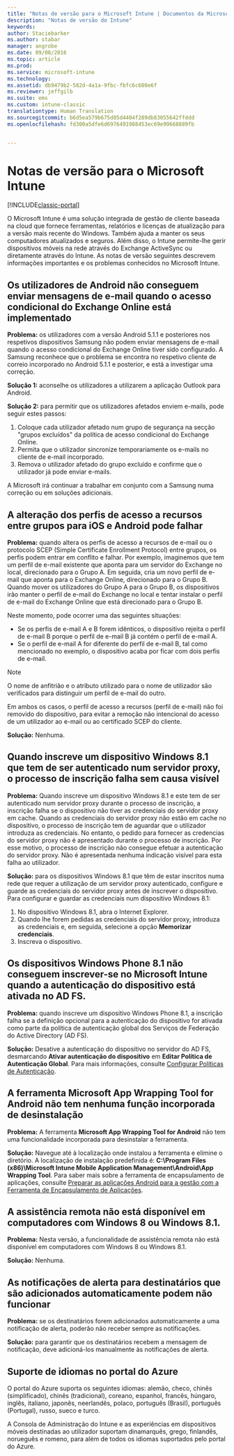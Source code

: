 ```yaml
---
title: "Notas de versão para o Microsoft Intune | Documentos da Microsoft"
description: "Notas de versão do Intune"
keywords: 
author: Staciebarker
ms.author: stabar
manager: angrobe
ms.date: 09/08/2016
ms.topic: article
ms.prod: 
ms.service: microsoft-intune
ms.technology: 
ms.assetid: db9479b2-582d-4a1a-9fbc-fbfc6c680e6f
ms.reviewer: jeffgilb
ms.suite: ems
ms.custom: intune-classic
translationtype: Human Translation
ms.sourcegitcommit: b6d5ea579b675d85d4404f289db83055642ffddd
ms.openlocfilehash: fd300a5dfe6d6976491988453ec69e99668889fb


---
```


# <a name="release-notes-for-microsoft-intune"></a>Notas de versão para o Microsoft Intune

[!INCLUDE[classic-portal](../includes/classic-portal.md)]

O Microsoft Intune é uma solução integrada de gestão de cliente baseada na cloud que fornece ferramentas, relatórios e licenças de atualização para a versão mais recente do Windows. Também ajuda a manter os seus computadores atualizados e seguros. Além disso, o Intune permite-lhe gerir dispositivos móveis na rede através do Exchange ActiveSync ou diretamente através do Intune. As notas de versão seguintes descrevem informações importantes e os problemas conhecidos no Microsoft Intune.


## <a name="android-users-cant-send-email-when-conditional-access-for-exchange-online-is-implemented"></a>Os utilizadores de Android não conseguem enviar mensagens de e-mail quando o acesso condicional do Exchange Online está implementado

**Problema:** os utilizadores com a versão Android 5.1.1 e posteriores nos respetivos dispositivos Samsung não podem enviar mensagens de e-mail quando o acesso condicional do Exchange Online tiver sido configurado. A Samsung reconhece que o problema se encontra no respetivo cliente de correio incorporado no Android 5.1.1 e posterior, e está a investigar uma correção.

**Solução 1:** aconselhe os utilizadores a utilizarem a aplicação Outlook para Android.

**Solução 2:** para permitir que os utilizadores afetados enviem e-mails, pode seguir estes passos:

1. Coloque cada utilizador afetado num grupo de segurança na secção "grupos excluídos" da política de acesso condicional do Exchange Online.
2. Permita que o utilizador sincronize temporariamente os e-mails no cliente de e-mail incorporado.
3. Remova o utilizador afetado do grupo excluído e confirme que o utilizador já pode enviar e-mails.

A Microsoft irá continuar a trabalhar em conjunto com a Samsung numa correção ou em soluções adicionais.



## <a name="changing-resource-access-profiles-between-groups-for-ios-and-android-might-fail"></a>A alteração dos perfis de acesso a recursos entre grupos para iOS e Android pode falhar
**Problema:** quando altera os perfis de acesso a recursos de e-mail ou o protocolo SCEP (Simple Certificate Enrollment Protocol) entre grupos, os perfis podem entrar em conflito e falhar. Por exemplo, imaginemos que tem um perfil de e-mail existente que aponta para um servidor do Exchange no local, direcionado para o Grupo A. Em seguida, cria um novo perfil de e-mail que aponta para o Exchange Online, direcionado para o Grupo B. Quando mover os utilizadores do Grupo A para o Grupo B, os dispositivos irão manter o perfil de e-mail do Exchange no local e tentar instalar o perfil de e-mail do Exchange Online que está direcionado para o Grupo B.

Neste momento, pode ocorrer uma das seguintes situações: 
* Se os perfis de e-mail A e B forem idênticos, o dispositivo rejeita o perfil de e-mail B porque o perfil de e-mail B já contém o perfil de e-mail A.
* Se o perfil de e-mail A for diferente do perfil de e-mail B, tal como mencionado no exemplo, o dispositivo acaba por ficar com dois perfis de e-mail.

> [!NOTE]
> O nome de anfitrião e o atributo utilizado para o nome de utilizador são verificados para distinguir um perfil de e-mail do outro.

Em ambos os casos, o perfil de acesso a recursos (perfil de e-mail) não foi removido do dispositivo, para evitar a remoção não intencional do acesso de um utilizador ao e-mail ou ao certificado SCEP do cliente.

**Solução:** Nenhuma.

## <a name="when-you-enroll-a-windows-81-device-that-must-authenticate-to-a-proxy-server-the-enrollment-process-fails-with-no-visible-cause"></a>Quando inscreve um dispositivo Windows 8.1 que tem de ser autenticado num servidor proxy, o processo de inscrição falha sem causa visível
**Problema:** Quando inscreve um dispositivo Windows 8.1 e este tem de ser autenticado num servidor proxy durante o processo de inscrição, a inscrição falha se o dispositivo não tiver as credenciais do servidor proxy em cache. Quando as credenciais do servidor proxy não estão em cache no dispositivo, o processo de inscrição tem de aguardar que o utilizador introduza as credenciais. No entanto, o pedido para fornecer as credencias do servidor proxy não é apresentado durante o processo de inscrição. Por esse motivo, o processo de inscrição não consegue efetuar a autenticação do servidor proxy. Não é apresentada nenhuma indicação visível para esta falha ao utilizador.

**Solução:** para os dispositivos Windows 8.1 que têm de estar inscritos numa rede que requer a utilização de um servidor proxy autenticado, configure e guarde as credenciais do servidor proxy antes de inscrever o dispositivo. Para configurar e guardar as credenciais num dispositivo Windows 8.1:

1.  No dispositivo Windows 8.1, abra o Internet Explorer.
2.  Quando lhe forem pedidas as credenciais do servidor proxy, introduza as credenciais e, em seguida, selecione a opção **Memorizar credenciais**.
3.  Inscreva o dispositivo.

## <a name="windows-phone-81-devices-fail-to-enroll-with-microsoft-intune-when-device-authentication-is-enabled-in-ad-fs"></a>Os dispositivos Windows Phone 8.1 não conseguem inscrever-se no Microsoft Intune quando a autenticação do dispositivo está ativada no AD FS.
**Problema:** quando inscreve um dispositivo Windows Phone 8.1, a inscrição falha se a definição opcional para a autenticação do dispositivo for ativada como parte da política de autenticação global dos Serviços de Federação do Active Directory (AD FS).

**Solução:** Desative a autenticação do dispositivo no servidor do AD FS, desmarcando **Ativar autenticação do dispositivo** em **Editar Política de Autenticação Global**. Para mais informações, consulte [Configurar Políticas de Autenticação](http://technet.microsoft.com/library/dn486781.aspx).


## <a name="microsoft-intune-app-wrapping-tool-for-android-has-no-built-in-uninstall-capability"></a>A ferramenta Microsoft App Wrapping Tool for Android não tem nenhuma função incorporada de desinstalação
**Problema:** A ferramenta **Microsoft App Wrapping Tool for Android** não tem uma funcionalidade incorporada para desinstalar a ferramenta.

**Solução:** Navegue até à localização onde instalou a ferramenta e elimine o diretório. A localização de instalação predefinida é: **C:\Program Files (x86)\Microsoft Intune Mobile Application Management\Android\App Wrapping Tool**. Para saber mais sobre a ferramenta de encapsulamento de aplicações, consulte [Preparar as aplicações Android para a gestão com a Ferramenta de Encapsulamento de Aplicações](/intune/deploy-use/prepare-android-apps-for-mobile-application-management-with-the-microsoft-intune-app-wrapping-tool).

## <a name="remote-assistance-is-not-available-on-computers-that-run-windows-8-or-windows-81"></a>A assistência remota não está disponível em computadores com Windows 8 ou Windows 8.1.
**Problema:** Nesta versão, a funcionalidade de assistência remota não está disponível em computadores com Windows 8 ou Windows 8.1.

**Solução:** Nenhuma.

## <a name="alert-notifications-for-recipients-that-are-automatically-added-might-not-work"></a>As notificações de alerta para destinatários que são adicionados automaticamente podem não funcionar
**Problema:** se os destinatários forem adicionados automaticamente a uma notificação de alerta, poderão não receber sempre as notificações.

**Solução:** para garantir que os destinatários recebem a mensagem de notificação, deve adicioná-los manualmente às notificações de alerta.

## <a name="language-support-in-the-azure-portal"></a>Suporte de idiomas no portal do Azure
O portal do Azure suporta os seguintes idiomas: alemão, checo, chinês (simplificado), chinês (tradicional), coreano, espanhol, francês, húngaro, inglês, italiano, japonês, neerlandês, polaco, português (Brasil), português (Portugal), russo, sueco e turco.

A Consola de Administração do Intune e as experiências em dispositivos móveis destinadas ao utilizador suportam dinamarquês, grego, finlandês, norueguês e romeno, para além de todos os idiomas suportados pelo portal do Azure.



<!--HONumber=Dec16_HO2-->


